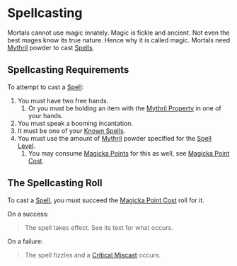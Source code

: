 # Spellcasting

Mortals cannot use magic innately. Magic is fickle and ancient. Not even the best mages know its true nature. Hence why it is called magic. Mortals need [Mythril](Mythril.md) powder to cast [Spells](../Spells.md).

## Spellcasting Requirements

To attempt to cast a [Spell](../Spells.md):

1. You must have two free hands.
	1. Or you must be holding an item with the [Mythril Property](../../Items%20and%20Gear/Material%20Properties/Mythril%20Property.md) in one of your hands.
2. You must speak a booming incantation.
3. It must be one of your [Known Spells](Spell%20Learning/Known%20Spells.md).
4. You must use the amount of [Mythril](Mythril.md) powder specified for the [Spell Level](../Spells/Spell%20Level.md).
	1. You may consume [Magicka Points](../../Player%20Characters/Point%20Pools/Magicka%20Points.md) for this as well, see [Magicka Point Cost](Mythril.md#Magicka%20Point%20Cost).

## The Spellcasting Roll

To cast a [Spell](../Spells.md), you must succeed the [Magicka Point Cost](Mythril.md#Magicka%20Point%20Cost) roll for it.

On a success:

>The spell takes effect. See its text for what occurs.

On a failure:

>The spell fizzles and a [Critical Miscast](../../Game%20Procedures/Die%20Rolling%20Mechanics/Critical%20Miscast.md) occurs.
